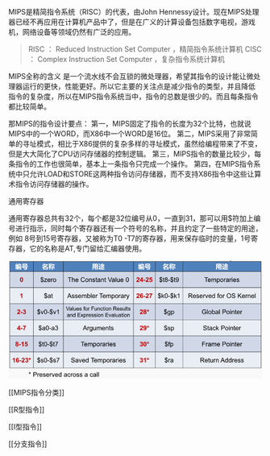 MIPS是精简指令系统（RISC）的代表，由John Hennessy设计。现在MIPS处理器已经不再应用在计算机产品中了，但是在广义的计算设备包括数字电视，游戏机，网络设备等领域仍然有广泛的应用。

> RISC ： Reduced Instruction Set Computer ，精简指令系统计算机
> CISC ： Complex Instruction Set Computer ，复杂指令系统计算机

MIPS全称的含义 是一个流水线不会互锁的微处理器，希望其指令的设计能让微处理器运行的更快，性能更好。所以它主要的关注点是减少指令的类型，并且降低 指令的复杂度，所以在MIPS指令系统当中，指令的总数是很少的。而且每条指令都比较简单。

那MIPS的指令设计要点：
第一，MIPS固定了指令的长度为32个比特，也就说MIPS中的一个WORD，而X86中一个WORD是16位。
第二，MIPS采用了非常简单的寻址模式，相比于X86提供的复杂多样的寻址模式，虽然给编程带来了不变，但是大大简化了CPU访问存储器的控制逻辑。
第三，MIPS指令的数量比较少，每条指令的工作也很简单，基本上一条指令只完成一个操作。
第四，在MIPS指令系统中只允许LOAD和STORE这两种指令访问存储器，而不支持X86指令中这些让算术指令访问存储器的操作。


通用寄存器

通用寄存器总共有32个，每个都是32位编号从0，一直到31，那可以用$符加上编号进行指示，同时每个寄存器还有一个符号的名称，并且约定了一些特定的用途，例如 8号到15号寄存器，又被称为T0 -T7的寄存器，用来保存临时的变量，1号寄存器，它的名称是AT,专门留给汇编器使用。

![image-20201031082715541](assets/image-20201031082715541.png)

[[MIPS指令分类]]

[[R型指令]]

[[I型指令]] 

[[分支指令]]

